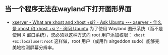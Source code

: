 ## 当一个程序无法在wayland下打开图形界面
- [xserver - What are xhost and xhost +si? - Ask Ubuntu --- xserver - 什么是 xhost 和 xhost +si？- 询问 Ubuntu](https://askubuntu.com/questions/877820/what-are-xhost-and-xhost-si)
为了使用 Wayland 图形系统（而不是使用 X 窗口系统），您必须以这种方式向 root 用户添加权限：
`xhost +SI:localuser:root`
这样做，root 用户（或用作 airgeddon sudo）能够完美地检测屏幕分辨率。

